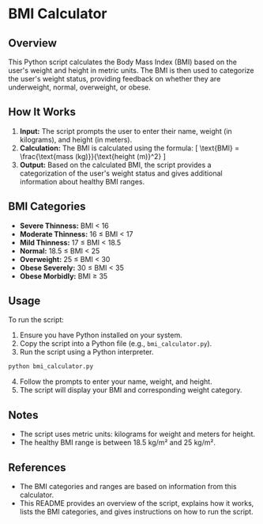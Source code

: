 # BMI Calculator

## Overview

This Python script calculates the Body Mass Index (BMI) based on the user's weight and height in metric units. The BMI is then used to categorize the user's weight status, providing feedback on whether they are underweight, normal, overweight, or obese.

## How It Works

1. **Input:** The script prompts the user to enter their name, weight (in kilograms), and height (in meters).
2. **Calculation:** The BMI is calculated using the formula:
   \[
   \text{BMI} = \frac{\text{mass (kg)}}{\text{height (m)}^2}
   \]
3. **Output:** Based on the calculated BMI, the script provides a categorization of the user's weight status and gives additional information about healthy BMI ranges.

## BMI Categories

- **Severe Thinness:** BMI < 16
- **Moderate Thinness:** 16 ≤ BMI < 17
- **Mild Thinness:** 17 ≤ BMI < 18.5
- **Normal:** 18.5 ≤ BMI < 25
- **Overweight:** 25 ≤ BMI < 30
- **Obese Severely:** 30 ≤ BMI < 35
- **Obese Morbidly:** BMI ≥ 35

## Usage

To run the script:

1. Ensure you have Python installed on your system.
2. Copy the script into a Python file (e.g., `bmi_calculator.py`).
3. Run the script using a Python interpreter.

```bash
python bmi_calculator.py
```
4. Follow the prompts to enter your name, weight, and height.
5. The script will display your BMI and corresponding weight category.

## Notes
- The script uses metric units: kilograms for weight and meters for height.
- The healthy BMI range is between 18.5 kg/m² and 25 kg/m².

## References
- The BMI categories and ranges are based on information from this calculator.
- This README provides an overview of the script, explains how it works, lists the BMI categories, and gives instructions on how to run the script.
